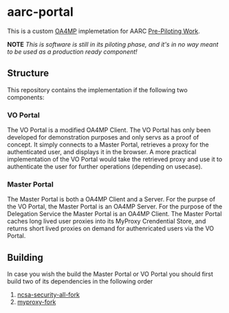 # aarc-portal

This is a custom [OA4MP](http://grid.ncsa.illinois.edu/myproxy/oauth/client/manuals/getting-started.xhtml)
implemetation for AARC [Pre-Piloting Work](https://wiki.nikhef.nl/grid/CILogon_Pre-Pilot_Work#Master_Portal).

**NOTE** *This is software is still in its piloting phase, and it's in no way meant to be used as a production
ready component!*

## Structure 

This repository contains the implementation if the following two components:

### VO Portal

The VO Portal is a modified OA4MP Client. The VO Portal has only been developed for demonstration purposes 
and only servs as a proof of concept. It simply connects to a Master Portal, retrieves a proxy for the 
authenticated user, and displays it in the browser. A more practical implementation of the VO Portal would take
the retrieved proxy and use it to authenticate the user for further operations (depending on usecase).

### Master Portal

The Master Portal is both a OA4MP Client and a Server. For the purpse of the VO Portal, the Master Portal is
an OA4MP Server. For the purpose of the Delegation Service the Master Portal is an OA4MP Client. The Master
Portal caches long lived user proxies into its MyProxy Crendential Store, and returns short lived proxies 
on demand for authenricated users via the VO Portal. 

## Building

In case you wish the build the Master Portal or VO Portal you should first build two of its dependencies in the
following order 

1. [ncsa-security-all-fork](https://github.com/ttomttom/ncsa-security-all-fork)
2. [myproxy-fork](https://github.com/ttomttom/myproxy-fork)


